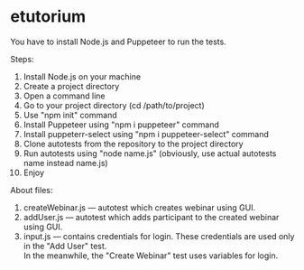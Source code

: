 # etutorium

You have to install Node.js and Puppeteer to run the tests. 

Steps:
1. Install Node.js on your machine
2. Create a project directory 
3. Open a command line
4. Go to your project directory (cd /path/to/project)
5. Use "npm init" command
6. Install Puppeteer using "npm i puppeteer" command
7. Install puppeterr-select using "npm i puppeteer-select" command
8. Clone autotests from the repository to the project directory
9. Run autotests using "node name.js" (obviously, use actual autotests name instead name.js)
10. Enjoy

About files:
1. createWebinar.js — autotest which creates webinar using GUI. 
2. addUser.js — autotest which adds participant to the created webinar using GUI.
3. input.js — contains credentials for login. These credentials are used only in the "Add User" test.  
In the meanwhile, the "Create Webinar" test uses variables for login. 
